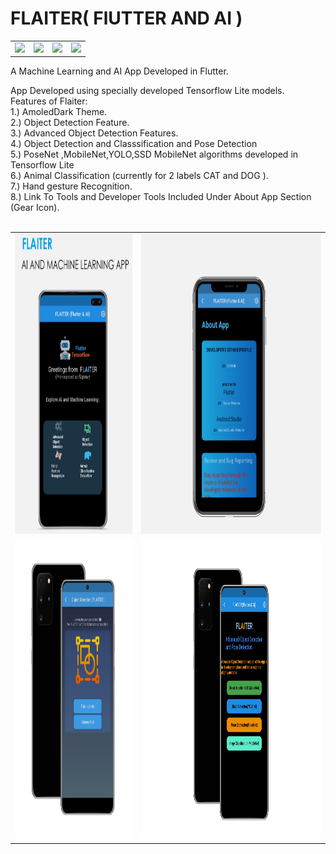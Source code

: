 # FLAITER( FlUTTER AND AI )
<table>
 <tr>
<td><img src=https://camo.githubusercontent.com/f0aae282a375087185d5b99e3cb9e3b499396dfeb08647179e75a5e390b13380/68747470733a2f2f696d672e736869656c64732e696f2f62616467652f4672616d65776f726b2d466c75747465722d3363633666643f6c6f676f3d666c7574746572></td>
<td><img src=https://camo.githubusercontent.com/754acaa3e57d86b7d63725c4a858c1bd3b5a798c4fba4f181d6537fb674804e1/68747470733a2f2f696d672e736869656c64732e696f2f62616467652f4c616e67756167652d446172742d3063343538623f6c6f676f3d64617274></td>
  <td><img src=https://camo.githubusercontent.com/09da098f0a30b4cbb2e3aaf94bb300461939377aa838d27bb0d3f987ba16bd54/68747470733a2f2f696d672e736869656c64732e696f2f62616467652f436c6f75642d417070253230456e67696e652d3334363965653f6c6f676f3d476f6f676c65253230436c6f7564></td>
  <td><img src=https://camo.githubusercontent.com/d7dccdc0b79fb061c294b5a8785fe6df7c979f862d0e61c63fe255541e316df7/68747470733a2f2f7472617669732d63692e6f72672f466573746966792f6170702e7376673f6272616e63683d646576656c6f70></td>
 </tr>
 </table>
A Machine Learning and AI App Developed in Flutter.<br>
<p>
App Developed using specially developed Tensorflow Lite models.<br>
Features of Flaiter:<br>
  1.) AmoledDark Theme.<br>
  2.) Object Detection Feature.<br>
  3.) Advanced Object Detection Features.<br>
  4.) Object Detection and Classsification and Pose Detection<br>
  5.) PoseNet ,MobileNet,YOLO,SSD MobileNet algorithms developed in Tensorflow Lite<br>
  6.) Animal Classification (currently for 2 labels CAT and DOG ).<br>
  7.) Hand gesture Recognition.<br>
  8.) Link To Tools and Developer Tools Included Under About App Section (Gear Icon).<br><br>


<table>
  <tr>
    <td><img src="https://github.com/tiquasar/FLAITER/blob/master/App%20Screenshot/app_screenshot%20(1).png" width=570 height=480></td>
    <td><img src="https://github.com/tiquasar/FLAITER/blob/master/App%20Screenshot/app_screenshot%20(4).png" width=870 height=480></td>
    
  </tr>
  <tr>
    <td><img src="https://github.com/tiquasar/FLAITER/blob/master/App%20Screenshot/app_screenshot%20(2).png" width=570 height=480></td>
    <td><img src="https://github.com/tiquasar/FLAITER/blob/master/App%20Screenshot/app_screenshot_(3).png" width=870 height=480></td>
  </tr>
 </table>
